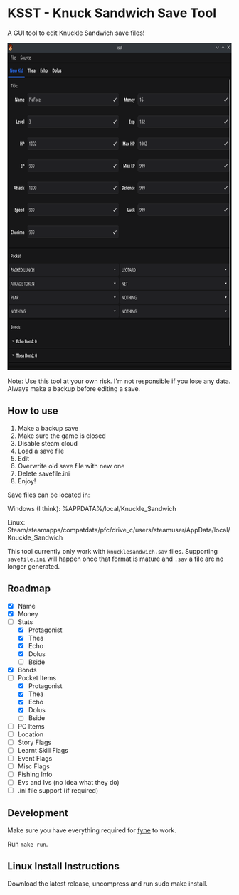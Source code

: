 # KSST - Knuck Sandwich Save Tool

A GUI tool to edit Knuckle Sandwich save files!

<p align="center">
  <img width="776" height="736" src="/assets/screenshot.png">
</p>

Note: Use this tool at your own risk. I'm not responsible if you lose any data. Always make a backup before editing a save.

## How to use

1. Make a backup save
2. Make sure the game is closed
3. Disable steam cloud
4. Load a save file
5. Edit
6. Overwrite old save file with new one
7. Delete savefile.ini
8. Enjoy!

Save files can be located in:

Windows (I think): %APPDATA%/local/Knuckle_Sandwich

Linux: Steam/steamapps/compatdata/pfc/drive_c/users/steamuser/AppData/local/Knuckle_Sandwich

This tool currently only work with `knucklesandwich.sav` files. Supporting `savefile.ini` will happen once that format is mature and `.sav` a file are no longer generated.

## Roadmap

- [x] Name
- [x] Money
- [ ] Stats
    - [x] Protagonist
    - [x] Thea
    - [x] Echo
    - [x] Dolus
    - [ ] Bside
- [x] Bonds
- [ ] Pocket Items
    - [x] Protagonist
    - [x] Thea
    - [x] Echo
    - [x] Dolus
    - [ ] Bside
- [ ] PC Items
- [ ] Location
- [ ] Story Flags
- [ ] Learnt Skill Flags
- [ ] Event Flags
- [ ] Misc Flags
- [ ] Fishing Info
- [ ] Evs and Ivs (no idea what they do)
- [ ] .ini file support (if required)

## Development

Make sure you have everything required for [fyne](https://github.com/fyne-io/fyne) to work.

Run `make run`.

## Linux Install Instructions

Download the latest release, uncompress and run sudo make install.


